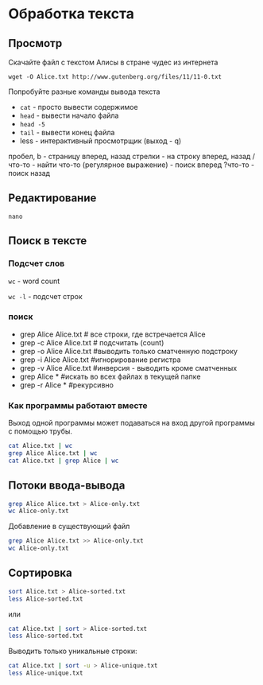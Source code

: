 # Обработка текста

## Просмотр

Скачайте файл с текстом Алисы в стране чудес из интернета

`wget -O Alice.txt http://www.gutenberg.org/files/11/11-0.txt`

Попробуйте разные команды вывода текста

* `cat` - просто вывести содержимое
* `head` - вывести начало файла
* `head -5`
* `tail` - вывести конец файла
* less - интерактивный просмотрщик (выход - q)

пробел, b - страницу вперед, назад
стрелки - на строку вперед, назад 
/что-то - найти что-то (регулярное выражение) - поиск вперед
?что-то - поиск назад

## Редактирование

`nano`

## Поиск в тексте

### Подсчет слов

`wc` - word count

`wc -l` - подсчет строк

### поиск

* grep Alice Alice.txt # все строки, где встречается Alice
* grep -c Alice Alice.txt # подсчитать (count)
* grep -o Alice Alice.txt #выводить только сматченную подстроку
* grep -i Alice Alice.txt #игнорирование регистра
* grep -v Alice Alice.txt #инверсия - выводить кроме сматченных
* grep Alice * #искать во всех файлах в текущей папке
* grep -r Alice * #рекурсивно

### Как программы работают вместе

Выход одной программы может подаваться на вход другой программы c помощью трубы.

```bash
cat Alice.txt | wc
grep Alice Alice.txt | wc
cat Alice.txt | grep Alice | wc
```

## Потоки ввода-вывода

```bash
grep Alice Alice.txt > Alice-only.txt
wc Alice-only.txt
```

Добавление в существующий файл

```bash
grep Alice Alice.txt >> Alice-only.txt
wc Alice-only.txt
```

## Сортировка

```bash
sort Alice.txt > Alice-sorted.txt
less Alice-sorted.txt
```

или

```bash
cat Alice.txt | sort > Alice-sorted.txt
less Alice-sorted.txt
```

Выводить только уникальные строки:

```bash
cat Alice.txt | sort -u > Alice-unique.txt
less Alice-unique.txt
```



